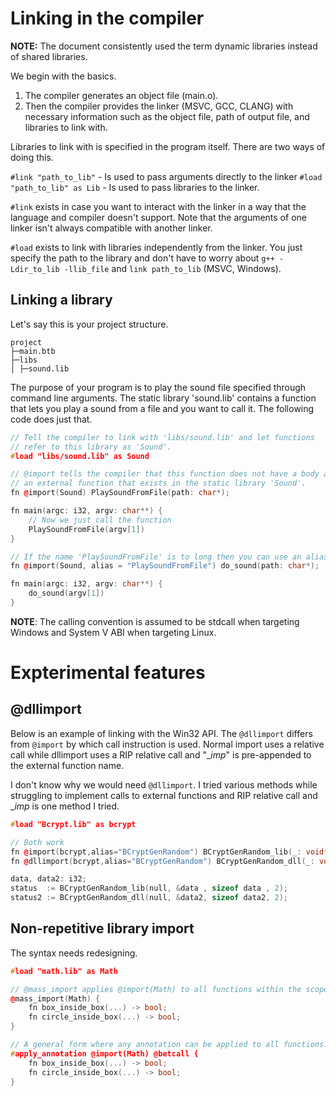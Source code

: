 # Linking in the compiler
**NOTE:** The document consistently used the term dynamic libraries instead of shared libraries.

We begin with the basics.
1. The compiler generates an object file (main.o).
2. Then the compiler provides the linker (MSVC, GCC, CLANG) with necessary information such as the object file, path of output file, and libraries to link with.

Libraries to link with is specified in the program itself. There are two ways of doing this.

`#link "path_to_lib"` - Is used to pass arguments directly to the linker
`#load "path_to_lib" as Lib` - Is used to pass libraries to the linker.

`#link` exists in case you want to interact with the linker in a way that the language and compiler doesn't support. Note that the arguments of one linker isn't always compatible with another linker.

`#load` exists to link with libraries independently from the linker. You just specify the path to the library and don't have to worry about `g++ -Ldir_to_lib -llib_file` and `link path_to_lib` (MSVC, Windows).

## Linking a library
Let's say this is your project structure.
```
project
├─main.btb
├─libs
│ ├─sound.lib
```

The purpose of your program is to play the sound file specified
through command line arguments. The static library 'sound.lib' contains
a function that lets you play a sound from a file and you want to call it.
The following code does just that.

```c++
// Tell the compiler to link with 'libs/sound.lib' and let functions
// refer to this library as 'Sound'.
#load "libs/sound.lib" as Sound

// @import tells the compiler that this function does not have a body and is
// an external function that exists in the static library 'Sound'.
fn @import(Sound) PlaySoundFromFile(path: char*);

fn main(argc: i32, argv: char**) {
    // Now we just call the function
    PlaySoundFromFile(argv[1])
}

// If the name 'PlaySoundFromFile' is to long then you can use an alias.
fn @import(Sound, alias = "PlaySoundFromFile") do_sound(path: char*);

fn main(argc: i32, argv: char**) {
    do_sound(argv[1])
}
```

**NOTE**: The calling convention is assumed to be stdcall when targeting Windows and System V ABI when targeting Linux.


# Expterimental features

## @dllimport
Below is an example of linking with the Win32 API. The `@dllimport` differs from `@import` by which call instruction is used.
Normal import uses a relative call while dllimport uses a RIP relative call and "__imp_" is pre-appended to the external function name.

I don't know why we would need `@dllimport`. I tried various methods while struggling to implement calls to external functions and
RIP relative call and __imp_ is one method I tried.

```c++
#load "Bcrypt.lib" as bcrypt

// Both work
fn @import(bcrypt,alias="BCryptGenRandom") BCryptGenRandom_lib(_: void*, buf: void*, len: u32, flags: u32) -> i32;
fn @dllimport(bcrypt,alias="BCryptGenRandom") BCryptGenRandom_dll(_: void*, buf: void*, len: u32, flags: u32) -> i32;

data, data2: i32;
status  := BCryptGenRandom_lib(null, &data , sizeof data , 2);
status2 := BCryptGenRandom_dll(null, &data2, sizeof data2, 2);
```

## Non-repetitive library import
The syntax needs redesigning.
```c++
#load "math.lib" as Math

// @mass_import applies @import(Math) to all functions within the scope
@mass_import(Math) {
    fn box_inside_box(...) -> bool;
    fn circle_inside_box(...) -> bool;
}

// A general form where any annotation can be applied to all functions.
#apply_annotation @import(Math) @betcall {
    fn box_inside_box(...) -> bool;
    fn circle_inside_box(...) -> bool;
}
```